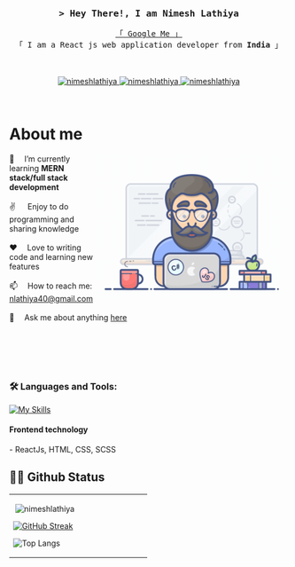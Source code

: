 <!-- Intro  -->
<h3 align="center">
        <samp>&gt; Hey There!, I am
                <b><a target="_blank">Nimesh Lathiya</a></b>
        </samp>
</h3>


<p align="center"> 
  <samp>
    <a href="https://www.google.com/search?q=Nimesh+Lathiya">「 Google Me 」</a>
    <br>
    「 I am a React js web application developer from <b>India</b> 」
    <br><br>
     <br>
  </samp>
</p>

<p align="center">
 <a href="https://www.linkedin.com/in/nimesh-lathiya-267558188/" target="_blank">
  <img src="https://img.shields.io/badge/LinkedIn-0077B5?style=for-the-badge&logo=linkedin&logoColor=white" alt="nimeshlathiya"/>
 </a>
 <!-- <a href="https://dev.to/alsiam" target="_blank">
  <img src="https://img.shields.io/badge/dev.to-0A0A0A?style=for-the-badge&logo=dev.to&logoColor=white" alt="alsiam" />
 </a> -->
 <!-- <a href="https://twitter.com/_alsiam" target="_blank">
  <img src="https://img.shields.io/badge/Twitter-1DA1F2?style=for-the-badge&logo=twitter&logoColor=white" />
 </a> -->
 <a href="https://www.instagram.com/_.nimlo._/" target="_blank">
  <img src="https://img.shields.io/badge/Instagram-fe4164?style=for-the-badge&logo=instagram&logoColor=white" alt="nimeshlathiya" />
 </a> 
 <a href="https://m.facebook.com/people/Nimesh-Lathiya/100010664173508/?comment_id=Y29tbWVudDoyNzU3MjM2OTYyMTExNjlfMjc3Mzk3NTEyNzEwNDU0" target="_blank">
  <img src="https://img.shields.io/badge/Facebook-20BEFF?&style=for-the-badge&logo=facebook&logoColor=white" alt="nimeshlathiya"  />
  </a> 
</p>
<br />

<!-- About Section -->
 # About me
 
<p>
  <img align="right" width="350" src="/assets/programmer.gif" alt="Coding gif" />
🌱 &emsp;I’m currently learning <b>MERN stack/full stack development</b> <br/><br/>
✌️ &emsp; Enjoy to do programming and sharing knowledge <br/><br/>
❤️ &emsp;Love to writing code and learning new features <br/><br/>
📫 &emsp;How to reach me: <a href="nlathiya40@gmail.com" target="_blank" alt="nimeshlathiya"> nlathiya40@gmail.com </a>  <br/><br/>
💬 &emsp;Ask me about anything <a href="https://github.com/NimeshLathiya" target="_blank" alt="nimeshlathiya"> here </a> <br/><br/>


</p>

<br/>
<br/>
<br/>
<!-- - 👨‍💻 All of my projects are available at [portfolio](https://milankatira.vercel.app/) -->
<!-- <p><img align="center" src="https://github-readme-streak-stats.herokuapp.com/?user=milankatira&" alt="milankatira" /></p> -->

<h3 align="left"> 🛠️ Languages and Tools:</h3>

 [![My Skills](https://skillicons.dev/icons?i=html,css,js,react,redux,vite,figma,tailwind,bootstrap,git,github,stackoverflow,visualstudio)](https://skillicons.dev)
<p align="left">

<!-- <a href="https://expressjs.com/" target="_blank"> <img src="https://raw.githubusercontent.com/devicons/devicon/master/icons/express/express-original-wordmark.svg" alt="express" width="40" height="40"/> </a> -->
<!-- <a href="https://nodejs.org" target="_blank"> <img src="https://raw.githubusercontent.com/devicons/devicon/master/icons/nodejs/nodejs-original-wordmark.svg" alt="nodejs" width="40" height="40"/> </a> -->
<!-- <a href="https://www.python.org" target="_blank"> <img src="https://raw.githubusercontent.com/devicons/devicon/master/icons/python/python-original.svg" alt="python" width="40" height="40"/> </a> -->
</p>

<h4 align="left">Frontend technology</h4>
- ReactJs, HTML, CSS, SCSS

<!-- <h4 align="left">Backend technology </h4>
- NodeJs, ExpressJs, Nestjs, Adminbro, KeystoneJs -->

<!-- <h4 align="left">Blockchain technology</h4>
- Solidity, web3js, Binance smart chain (BSC), Hashgraph -->

<!-- <h4 align="left">Database</h4>
- MongoDB, PostgreSQL, Graphql -->

## 👨‍💻 Github Status

<table><tr><td valign="center" width="50%">

<p>&nbsp;<img align="center" src="https://github-readme-stats.vercel.app/api?username=NimeshLathiya&show_icons=true&theme=dark&locale=en" alt="nimeshlathiya" /></p>

[![GitHub Streak](http://github-readme-streak-stats.herokuapp.com?user=NimeshLathiya&theme=dark&background=000000)](https://git.io/streak-stats)

![Top Langs](https://github-readme-stats.vercel.app/api/top-langs/?username=NimeshLathiya&layout=compact&theme=vision-friendly-dark)

</td></tr></table>

<br/>

<!-- ✍️ Blog Posts : -->

<!--<table><tr><td valign="top">

<!--
![Milankatira's blog](https://github-read-medium-git-main.pahlevikun.vercel.app/latest?username=milankatira26&limit=6&theme=dark) -->

</td></tr></table>
